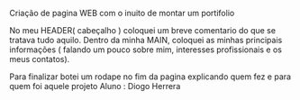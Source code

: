 Criação de pagina WEB com o inuito de montar um portifolio

No meu HEADER( cabeçalho  ) coloquei um breve comentario do que se tratava tudo aquilo.
Dentro da minha MAIN, coloquei as minhas principais informações ( falando um pouco sobre mim, interesses profissionais e os meus contatos). 

Para finalizar botei um rodape no fim da pagina explicando quem fez e para quem foi aquele projeto
Aluno : Diogo Herrera
